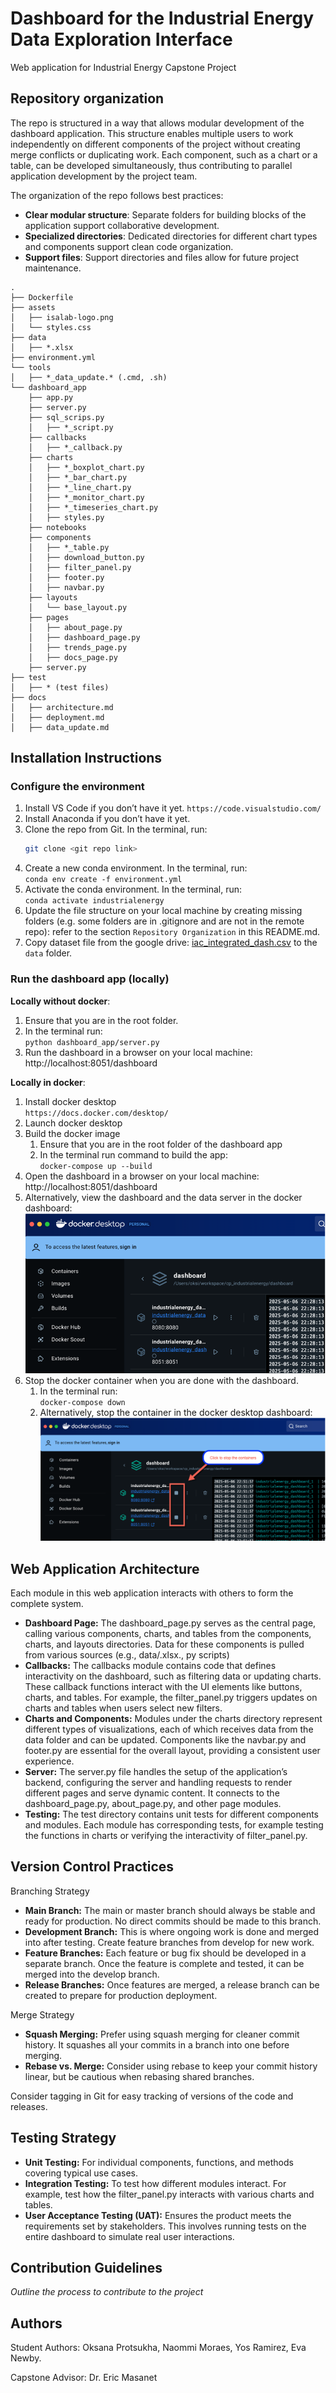 # Dashboard for the Industrial Energy Data Exploration Interface
Web application for Industrial Energy Capstone Project

## Repository organization

The repo is structured in a way that allows modular development of the dashboard application. This structure enables multiple users to work independently on different components of the project without creating merge conflicts or duplicating work. Each component, such as a chart or a table, can be developed simultaneously, thus contributing to parallel application development by the project team.

The organization of the repo follows best practices:
* **Clear modular structure**: Separate folders for building blocks of the application support collaborative development.
* **Specialized directories**: Dedicated directories for different chart types and components support clean code organization.
* **Support files**: Support directories and files allow for future project maintenance.

```
.
├── Dockerfile
├── assets
│   ├── isalab-logo.png
│   └── styles.css
├── data
│   ├── *.xlsx
├── environment.yml
└── tools
│   ├── *_data_update.* (.cmd, .sh)
└── dashboard_app
    ├── app.py
    ├── server.py
    ├── sql_scrips.py
    │   ├── *_script.py
    ├── callbacks
    │   ├── *_callback.py
    ├── charts
    │   ├── *_boxplot_chart.py
    │   ├── *_bar_chart.py
    │   ├── *_line_chart.py
    │   ├── *_monitor_chart.py
    │   ├── *_timeseries_chart.py
    │   ├── styles.py
    ├── notebooks
    ├── components
    │   ├── *_table.py
    │   ├── download_button.py
    │   ├── filter_panel.py
    │   ├── footer.py
    │   ├── navbar.py
    ├── layouts
    │   └── base_layout.py
    ├── pages
    │   ├── about_page.py
    │   ├── dashboard_page.py
    │   ├── trends_page.py
    │   ├── docs_page.py
    ├── server.py
├── test
│   ├── * (test files)
├── docs
│   ├── architecture.md
│   ├── deployment.md
│   ├── data_update.md

```
## Installation Instructions

### Configure the environment
1. Install VS Code if you don’t have it yet.
   `https://code.visualstudio.com/`
2. Install Anaconda if you don’t have it yet.
3. Clone the repo from Git. In the terminal, run:  
   ```bash
   git clone <git repo link>
   ```
4. Create a new conda environment. In the terminal, run: \
`conda env create -f environment.yml`
5. Activate the conda environment. In the terminal, run: \
`conda activate industrialenergy`
6. Update the file structure on your local machine by creating missing folders (e.g. some folders are in .gitignore and are not in the remote repo): refer to the section `Repository Organization` in this README.md.
7. Copy dataset file from the google drive: [iac_integrated_dash.csv](https://drive.google.com/drive/folders/1LedCwOiKBOrt5Ovrrthjz41Pz59wet7Q?dmr=1&ec=wgc-drive-globalnav-goto) to the `data` folder. 

### Run the dashboard app (locally)
**Locally without docker**:
1. Ensure that you are in the root folder.
2. In the terminal run: \
    `python dashboard_app/server.py`
3. Run the dashboard in a browser on your local machine: \
    http://localhost:8051/dashboard

**Locally in docker**:
1. Install docker desktop \
    `https://docs.docker.com/desktop/`
2. Launch docker desktop
3. Build the docker image
    1. Ensure that you are in the root folder of the dashboard app
    2. In the terminal run command to build the app: \
        `docker-compose up --build`
4. Open the dashboard in a browser on your local machine:\
    http://localhost:8051/dashboard
5. Alternatively, view the dashboard and the data server in the docker dashboard: 
    ![docker_dashboard](assets/docker_dashboard.png)
6. Stop the docker container when you are done with the dashboard. 
    1. In the terminal run: \
        `docker-compose down`
    2. Alternatively, stop the container in the docker desktop dashboard: \
        ![docker_stop](assets/docker_stop.png)



## Web Application Architecture 
Each module in this web application interacts with others to form the complete system.

* **Dashboard Page:** The dashboard_page.py serves as the central page, calling various components, charts, and tables from the components, charts, and layouts directories. Data for these components is pulled from various sources (e.g., data/.xlsx., py scripts)
* **Callbacks:** The callbacks module contains code that defines interactivity on the dashboard, such as filtering data or updating charts. These callback functions interact with the UI elements like buttons, charts, and tables. For example, the filter_panel.py triggers updates on charts and tables when users select new filters.
* **Charts and Components:** Modules under the charts directory represent different types of visualizations, each of which receives data from the data folder and can be updated. Components like the navbar.py and footer.py are essential for the overall layout, providing a consistent user experience.
* **Server:** The server.py file handles the setup of the application’s backend, configuring the server and handling requests to render different pages and serve dynamic content. It connects to the dashboard_page.py, about_page.py, and other page modules.
* **Testing:** The test directory contains unit tests for different components and modules. Each module has corresponding tests, for example testing the functions in charts or verifying the interactivity of filter_panel.py. 

## Version Control Practices

Branching Strategy

* **Main Branch:** The main or master branch should always be stable and ready for production. No direct commits should be made to this branch.
* **Development Branch:** This is where ongoing work is done and merged into after testing. Create feature branches from develop for new work.
* **Feature Branches:** Each feature or bug fix should be developed in a separate branch. Once the feature is complete and tested, it can be merged into the develop branch.
* **Release Branches:** Once features are merged, a release branch can be created to prepare for production deployment.

Merge Strategy

* **Squash Merging:** Prefer using squash merging for cleaner commit history. It squashes all your commits in a branch into one before merging.
* **Rebase vs. Merge:** Consider using rebase to keep your commit history linear, but be cautious when rebasing shared branches.

Consider tagging in Git for easy tracking of versions of the code and releases. 

## Testing Strategy

* **Unit Testing:** For individual components, functions, and methods covering typical use cases.
* **Integration Testing:** To test how different modules interact. For example, test how the filter_panel.py interacts with various charts and tables.
* **User Acceptance Testing (UAT):** Ensures the product meets the requirements set by stakeholders. This involves running tests on the entire dashboard to simulate real user interactions.

## Contribution Guidelines
*Outline the process to contribute to the project*

## Authors

Student Authors: Oksana Protsukha, Naommi Moraes, Yos Ramirez, Eva Newby.

Capstone Advisor: Dr. Eric Masanet
